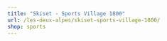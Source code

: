 ```yaml
---
title: "Skiset - Sports Village 1800"
url: /les-deux-alpes/skiset-sports-village-1800/
shop: sports
---
```

